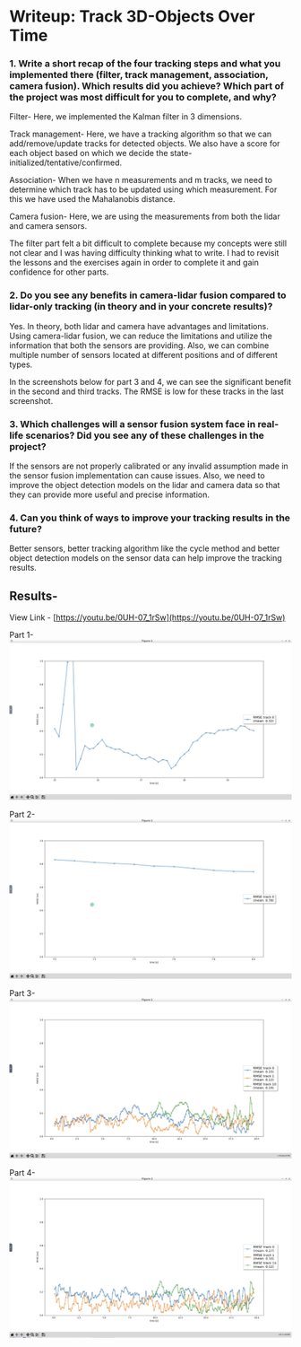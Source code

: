 # Writeup: Track 3D-Objects Over Time

### 1. Write a short recap of the four tracking steps and what you implemented there (filter, track management, association, camera fusion). Which results did you achieve? Which part of the project was most difficult for you to complete, and why?

Filter- Here, we implemented the Kalman filter in 3 dimensions.

Track management- Here, we have a tracking algorithm so that we can add/remove/update tracks for detected objects. We also have a score for each object based on which we decide the state- initialized/tentative/confirmed.

Association- When we have n measurements and m tracks, we need to determine which track has to be updated using which measurement. For this we have used the Mahalanobis distance.

Camera fusion- Here, we are using the measurements from both the lidar and camera sensors.

The filter part felt a bit difficult to complete because my concepts were still not clear and I was having difficulty thinking what to write. I had to revisit the lessons and the exercises again in order to complete it and gain confidence for other parts.


### 2. Do you see any benefits in camera-lidar fusion compared to lidar-only tracking (in theory and in your concrete results)?

Yes.
In theory, both lidar and camera have advantages and limitations. Using camera-lidar fusion, we can reduce the limitations and utilize the information that both the sensors are providing. Also, we can combine multiple number of sensors located at different positions and of different types.

In the screenshots below for part 3 and 4, we can see the significant benefit in the second and third tracks. The RMSE is low for these tracks in the last screenshot.


### 3. Which challenges will a sensor fusion system face in real-life scenarios? Did you see any of these challenges in the project?

If the sensors are not properly calibrated or any invalid assumption made in the sensor fusion implementation can cause issues. Also, we need to improve the object detection models on the lidar and camera data so that they can provide more useful and precise information.

### 4. Can you think of ways to improve your tracking results in the future?

Better sensors, better tracking algorithm like the cycle method and better object detection models on the sensor data can help improve the tracking results.

## Results-

View Link - [https://youtu.be/0UH-07_1rSw](https://youtu.be/0UH-07_1rSw)

Part 1-
![Part 1](img/fusion_part_1.jpg)

Part 2-
![Part 2](img/fusion_part_2.jpg)

Part 3-
![Part 3](img/fusion_part_3.jpg)

Part 4-
![Part 4](img/fusion_part_4.jpg)